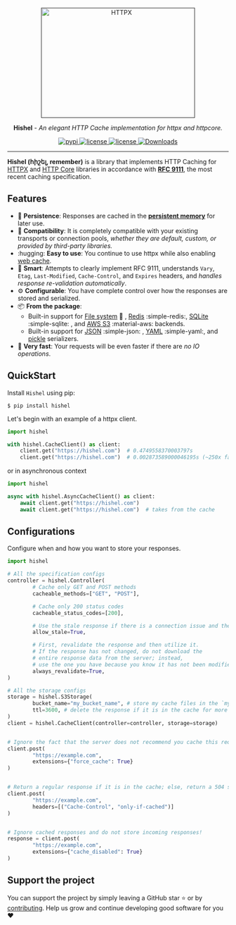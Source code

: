 <p align="center">
  <a href=""><img width="350" height="250" src="https://raw.githubusercontent.com/karpetrosyan/hishel/master/.github/logo.jpg" alt='HTTPX'></a>
</p>


<p align="center"><strong>Hishel</strong> <em>- An elegant HTTP Cache implementation for httpx and httpcore.</em></p>

<p align="center">

  <a href="https://pypi.org/project/hishel">
      <img src="https://img.shields.io/pypi/v/hishel.svg" alt="pypi">
  </a>

  <a href="https://img.shields.io/pypi/l/hishel">
      <img src="https://img.shields.io/pypi/l/hishel" alt="license">
  </a>

  <a href="https://img.shields.io/codecov/c/github/karpetrosyan/hishel">
      <img src="https://img.shields.io/codecov/c/github/karpetrosyan/hishel" alt="license">
  </a>

  <a href="https://static.pepy.tech/badge/hishel/month">
      <img src="https://static.pepy.tech/badge/hishel/month" alt="Downloads">
  </a>
</p>

-----

**Hishel (հիշել, remember)** is a library that implements HTTP Caching for [HTTPX](https://github.com/encode/httpx) and [HTTP Core](https://github.com/encode/httpcore) libraries in accordance with [**RFC 9111**](https://www.rfc-editor.org/rfc/rfc9111.html), the most recent caching specification.

## Features

- :floppy_disk: **Persistence**: Responses are cached in the [**persistent memory**](https://en.m.wikipedia.org/wiki/Persistent_memory) for later use.
- :handshake: **Compatibility**: It is completely compatible with your existing transports or connection pools, *whether they are default, custom, or provided by third-party libraries.*
- :hugging: **Easy to use**: You continue to use httpx while also enabling [web cache](https://en.wikipedia.org/wiki/Web_cache).
- :brain: **Smart**: Attempts to clearly implement RFC 9111, understands `Vary`, `Etag`, `Last-Modified`,  `Cache-Control`, and `Expires` headers, and *handles response re-validation automatically*.
- :gear: **Configurable**: You have complete control over how the responses are stored and serialized.
- :package: **From the package**:
    - Built-in support for [File system](https://en.wikipedia.org/wiki/File_system) :file_folder: , [Redis](https://en.wikipedia.org/wiki/Redis) :simple-redis:, [SQLite](https://en.wikipedia.org/wiki/SQLite) :simple-sqlite: , and [AWS S3](https://aws.amazon.com/s3/) :material-aws: backends.
    - Built-in support for [JSON](https://en.wikipedia.org/wiki/JSON) :simple-json: , [YAML](https://en.wikipedia.org/wiki/YAML) :simple-yaml:, and [pickle](https://docs.python.org/3/library/pickle.html) serializers.
- :rocket: **Very fast**: Your requests will be even faster if there are *no IO operations*.

## QuickStart

Install `Hishel` using pip:
``` shell
$ pip install hishel
```

Let's begin with an example of a httpx client.

```python
import hishel

with hishel.CacheClient() as client:
    client.get("https://hishel.com")  # 0.4749558370003797s
    client.get("https://hishel.com")  # 0.002873589000046195s (~250x faster!)
```

or in asynchronous context

```python
import hishel

async with hishel.AsyncCacheClient() as client:
    await client.get("https://hishel.com")
    await client.get("https://hishel.com")  # takes from the cache
```

## Configurations

Configure when and how you want to store your responses.

```python
import hishel

# All the specification configs
controller = hishel.Controller(
        # Cache only GET and POST methods
        cacheable_methods=["GET", "POST"],

        # Cache only 200 status codes
        cacheable_status_codes=[200],

        # Use the stale response if there is a connection issue and the new response cannot be obtained.
        allow_stale=True,

        # First, revalidate the response and then utilize it.
        # If the response has not changed, do not download the
        # entire response data from the server; instead,
        # use the one you have because you know it has not been modified.
        always_revalidate=True,
)

# All the storage configs
storage = hishel.S3Storage(
        bucket_name="my_bucket_name", # store my cache files in the `my_bucket_name` bucket
        ttl=3600, # delete the response if it is in the cache for more than an hour
)
client = hishel.CacheClient(controller=controller, storage=storage)


# Ignore the fact that the server does not recommend you cache this request!
client.post(
        "https://example.com",
        extensions={"force_cache": True}
)


# Return a regular response if it is in the cache; else, return a 504 status code. DO NOT SEND A REQUEST!
client.post(
        "https://example.com",
        headers=[("Cache-Control", "only-if-cached")]
)


# Ignore cached responses and do not store incoming responses!
response = client.post(
        "https://example.com",
        extensions={"cache_disabled": True}
)
```

## Support the project

You can support the project by simply leaving a GitHub star ⭐ or by [contributing](https://hishel.com/contributing/).
Help us grow and continue developing good software for you ❤️

